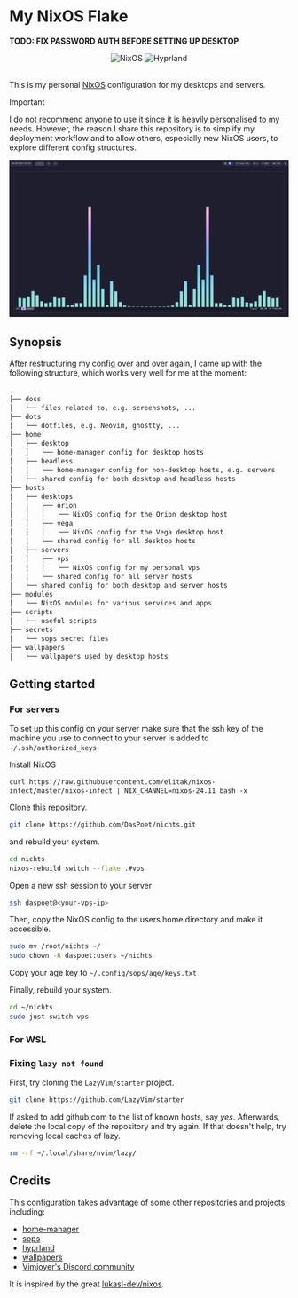 # My NixOS Flake

**TODO: FIX PASSWORD AUTH BEFORE SETTING UP DESKTOP**

<div align="center">
    <img src="https://img.shields.io/badge/Uses-Flake-4c72bb?style=for-the-badge&logo=nixos" alt="NixOS" />
    <img src="https://img.shields.io/badge/Desktop-Hyprland-00c0e5?style=for-the-badge&logo=hyprland" alt="Hyprland" />
</div>

<br />

This is my personal [NixOS](https://nixos.org/) configuration for my desktops and servers.

> [!IMPORTANT]
> I do not recommend anyone to use it since it is heavily personalised to my needs. However, the reason I share this repository is to simplify my deployment workflow and to allow others, especially new NixOS users, to explore different config structures.

![Preview](./docs/preview.png)

## Synopsis

After restructuring my config over and over again, I came up with the following structure, which works very well for me at the moment:

```
.
├── docs
│   └── files related to, e.g. screenshots, ...
├── dots
│   └── dotfiles, e.g. Neovim, ghostty, ...
├── home
│   ├── desktop
│   │   └── home-manager config for desktop hosts
│   ├── headless
│   │   └── home-manager config for non-desktop hosts, e.g. servers
│   └── shared config for both desktop and headless hosts
├── hosts
│   ├── desktops
│   │   ├── orion
│   │   │   └── NixOS config for the Orion desktop host
│   │   ├── vega
│   │   │   └── NixOS config for the Vega desktop host
│   │   └── shared config for all desktop hosts
│   ├── servers
│   │   ├── vps
│   │   │   └── NixOS config for my personal vps
│   │   └── shared config for all server hosts
│   └── shared config for both desktop and server hosts
├── modules
│   └── NixOS modules for various services and apps
├── scripts
│   └── useful scripts
├── secrets
│   └── sops secret files
├── wallpapers
│   └── wallpapers used by desktop hosts
```

## Getting started

### For servers

To set up this config on your server make sure that the ssh key of the machine you use to connect to your server is added to `~/.ssh/authorized_keys`

Install NixOS

```basj
curl https://raw.githubusercontent.com/elitak/nixos-infect/master/nixos-infect | NIX_CHANNEL=nixos-24.11 bash -x
```

Clone this repository.

```bash
git clone https://github.com/DasPoet/nichts.git
```

and rebuild your system.

```bash
cd nichts
nixos-rebuild switch --flake .#vps
```

Open a new ssh session to your server

```bash
ssh daspoet@<your-vps-ip>
```

Then, copy the NixOS config to the users home directory and make it accessible.

```bash
sudo mv /root/nichts ~/
sudo chown -R daspoet:users ~/nichts
```

Copy your age key to `~/.config/sops/age/keys.txt`

Finally, rebuild your system.

```bash
cd ~/nichts
sudo just switch vps
```

### For WSL

### Fixing `lazy not found`

First, try cloning the `LazyVim/starter` project.

```bash
git clone https://github.com/LazyVim/starter
```

If asked to add github.com to the list of known hosts, say *yes*. Afterwards, delete the local copy of the repository and try again. If that doesn't help, try removing local caches of lazy.

```bash
rm -rf ~/.local/share/nvim/lazy/
```

## Credits

This configuration takes advantage of some other repositories and projects, including:

- [home-manager](https://github.com/nix-community/home-manager)
- [sops](https://github.com/Mic92/sops-nix)
- [hyprland](https://github.com/hyprwm/Hyprland)
- [wallpapers](./wallpapers/README.md)
- [Vimjoyer's Discord community](https://www.youtube.com/@vimjoyer)

It is inspired by the great [lukasl-dev/nixos](https://github.com/lukasl-dev/nixos).

